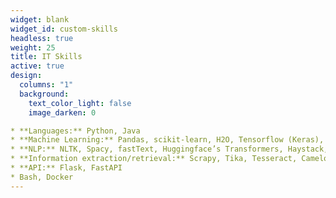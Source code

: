 ```yaml
---
widget: blank
widget_id: custom-skills
headless: true
weight: 25
title: IT Skills
active: true
design:
  columns: "1"
  background:
    text_color_light: false
    image_darken: 0

* **Languages:** Python, Java
* **Machine Learning:** Pandas, scikit-learn, H2O, Tensorflow (Keras), Ludwig, sklearn-crfsuite, streamlit
* **NLP:** NLTK, Spacy, fastText, Huggingface’s Transformers, Haystack, BERTopic, Rubrix
* **Information extraction/retrieval:** Scrapy, Tika, Tesseract, Camelot, Solr
* **API:** Flask, FastAPI
* Bash, Docker
---
```

